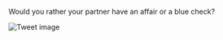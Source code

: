 Would you rather your partner have an affair or a blue check?


![Tweet image](/assets/crosspoast/GMdHbSAaAAA1XFk.jpg)

